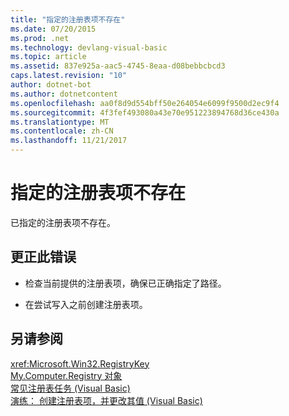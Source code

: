 ```yaml
---
title: "指定的注册表项不存在"
ms.date: 07/20/2015
ms.prod: .net
ms.technology: devlang-visual-basic
ms.topic: article
ms.assetid: 837e925a-aac5-4745-8eaa-d08bebbcbcd3
caps.latest.revision: "10"
author: dotnet-bot
ms.author: dotnetcontent
ms.openlocfilehash: aa0f8d9d554bff50e264054e6099f9500d2ec9f4
ms.sourcegitcommit: 4f3fef493080a43e70e951223894768d36ce430a
ms.translationtype: MT
ms.contentlocale: zh-CN
ms.lasthandoff: 11/21/2017
---
```

# <a name="specified-registry-key-does-not-exist"></a>指定的注册表项不存在
已指定的注册表项不存在。  
  
## <a name="to-correct-this-error"></a>更正此错误  
  
-   检查当前提供的注册表项，确保已正确指定了路径。  
  
-   在尝试写入之前创建注册表项。  
  
## <a name="see-also"></a>另请参阅  
 <xref:Microsoft.Win32.RegistryKey>  
 [My.Computer.Registry 对象](../../visual-basic/language-reference/objects/my-computer-registry-object.md)  
 [常见注册表任务 (Visual Basic)](http://msdn.microsoft.com/en-us/0bde9f77-b38b-4c76-bac2-ff6cda3087c4)  
 [演练： 创建注册表项，并更改其值 (Visual Basic)](http://msdn.microsoft.com/en-us/d8c890a1-d1b7-4c4f-bc16-1ccf16158b79)
